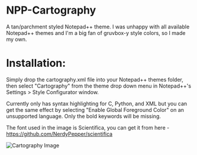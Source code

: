 # NPP-Cartography
A tan/parchment styled Notepad++ theme.
I was unhappy with all available Notepad++ themes and I'm a big fan of gruvbox-y style colors, so I made my own.

# Installation:
Simply drop the cartography.xml file into your Notepad++ themes folder, then select "Cartography" from the theme drop down menu in Notepad++'s Settings > Style Configurator window. 

Currently only has syntax highlighting for C, Python, and XML but you can get the same effect by selecting "Enable Global Foreground Color" on an unsupported language. Only the bold keywords will be missing.

The font used in the image is Scientifica, you can get it from here - https://github.com/NerdyPepper/scientifica

![Cartography Image](https://i.imgur.com/ENz1DSD.png)
